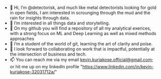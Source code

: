 - 👋 Hi, I’m @detectorisk, and much like metal detectorists looking for gold in open fields, I am interested in scrounging through the mud and the rain for insights through data. 
- 👀 I’m interested in all things data and storytelling.
- 🔋 On my github you will find a repository of all my analytical exerices, with a strong focus on ML and Deep Learning as well as mixed methods approaches
- 🌱 I’m a student of the world of git, learning the art of clarity and poise. 
- 💞️ I look forward to collaborating on work that is impactful, potentially at the intersection of business and tech. 
- 📫 You can reach me via my email kevin.kuriakose.official@gmail.com; or hit me up on my linkedIn profile "https://www.linkedin.com/in/kevin-kuriakose-32031712a/" 

<!---
detectorisk/detectorisk is a ✨ special ✨ repository because its `README.md` (this file) appears on your GitHub profile.
You can click the Preview link to take a look at your changes.
--->
